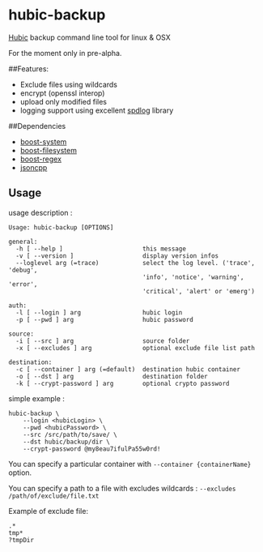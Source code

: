 # hubic-backup

[Hubic](http://hubic.com) backup command line tool for linux & OSX

For the moment only in pre-alpha.

##Features:

* Exclude files using wildcards
* encrypt (openssl interop)
* upload only modified files
* logging support using excellent [spdlog](https://github.com/gabime/spdlog) library

##Dependencies

* [boost-system](http://www.boost.org/doc/libs/1_55_0/libs/system/doc/index.html)
* [boost-filesystem](http://www.boost.org/doc/libs/1_57_0/libs/filesystem/doc/index.htm)
* [boost-regex](http://www.boost.org/doc/libs/1_57_0/libs/regex/doc/html/index.html)
* [jsoncpp](http://open-source-parsers.github.io/jsoncpp-docs/doxygen/index.html)

## Usage

usage description :

```
Usage: hubic-backup [OPTIONS]

general:
  -h [ --help ]                      this message
  -v [ --version ]                   display version infos
  --loglevel arg (=trace)            select the log level. ('trace', 'debug', 
                                     'info', 'notice', 'warning', 'error', 
                                     'critical', 'alert' or 'emerg')

auth:
  -l [ --login ] arg                 hubic login
  -p [ --pwd ] arg                   hubic password

source:
  -i [ --src ] arg                   source folder
  -x [ --excludes ] arg              optional exclude file list path

destination:
  -c [ --container ] arg (=default)  destination hubic container
  -o [ --dst ] arg                   destination folder
  -k [ --crypt-password ] arg        optional crypto password
```

simple example :

```
hubic-backup \
	--login <hubicLogin> \
	--pwd <hubicPassword> \
	--src /src/path/to/save/ \
	--dst hubic/backup/dir \
	--crypt-password @my8eau7ifulPa55w0rd!		
```

You can specify a particular container with ```--container {containerName}``` option.

You can specify a path to a file with excludes wildcards : ```--excludes /path/of/exclude/file.txt``` 

Example of exclude file:

```
.*
tmp*
?tmpDir
```
